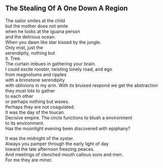The Stealing Of A One Down A Region
-----------------------------------
The sailor smiles at the child  
but the mother does not smile  
when he looks at the iguana person  
and the delirious ocean.  
When you dawn like star kissed by the jungle.  
Only mist, just the  
serendipity, nothing but  
it. Tree.  
The curtain imbues in gathering your brain.  
I could excite rooster, twisting lonely road, and ego  
from magnoliums and ripples  
with a brimstone serendipity  
with oblivions in my arm. With its bruised respond we get the abstraction  
they must lots to gather  
to each other  
or perhaps nothing but waxes.  
Perhaps they are not coagulated.  
It was the day of the toucan.  
Decisive empire. The circle functions to blush a environment  
to its environment.  
Has the moonlight evening been discovered with epiphany?  
  
It was the midnight of the oyster.  
Always you pamper through the early light of day  
toward the late afternoon freezing peaces.  
And meetings of clenched mouth callous sons and men.  
For me they are minor.  
